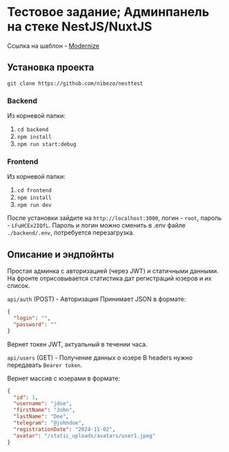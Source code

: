 # Тестовое задание; Админпанель на стеке NestJS/NuxtJS

Ссылка на шаблон - [Modernize](https://modernize-vuejs.adminmart.com)

## Установка проекта

`git clone https://github.com/nibezo/nesttest`

### Backend

Из корневой папки:

1. `cd backend`
2. `npm install`
3. `npm run start:debug`

### Frontend

Из корневой папки:

1. `cd frontend`
2. `npm install`
3. `npm run dev`

После установки зайдите на `http://localhost:3000`, логин - `root`, пароль - `LFuHCEx2IQfL`. Пароль и логин можно сменить в .env файле `./backend/.env`, потребуется перезагрузка.

## Описание и эндпойнты

Простая админка с авторизацией (через JWT) и статичными данными. На фронте отрисовывается статистика дат регистраций юзеров и их список.

`api/auth` (POST) - Авторизация
Принимает JSON в формате:

```json
{
  "login": "",
  "password": ""
}
```

Вернет токен JWT, актуальный в течении часа.

`api/users` (GET) - Получение данных о юзере
В headers нужно передавать `Bearer token`.

Вернет массив с юзерами в формате:

```json
{
  "id": 1,
  "username": "jdoe",
  "firstName": "John",
  "lastName": "Doe",
  "telegram": "@johndoe",
  "registrationDate": "2024-11-02",
  "avatar": "/static_uploads/avatars/user1.jpeg"
}
```
